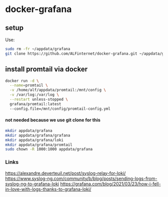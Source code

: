 # docker-grafana

## setup
Use:
```bash
sudo rm -fr ~/appdata/grafana
git clone https://github.com/ALFinternet/docker-grafana.git ~/appdata/grafana
```

## install promtail via docker
```bash
docker run -d \
  --name=promtail \
  -v /home/alf/appdata/promtail:/mnt/config \
  -v /var/log:/var/log \
  --restart unless-stopped \
  grafana/promtail:latest
  --config.file=/mnt/config/promtail-config.yml
```


#### not needed because we use git clone for this
```bash
mkdir appdata/grafana
mkdir appdata/grafana/grafana
mkdir appdata/grafana/loki
mkdir appdata/grafana/promtail
sudo chown -R 1000:1000 appdata/grafana
```



### Links
https://alexandre.deverteuil.net/post/syslog-relay-for-loki/
https://www.syslog-ng.com/community/b/blog/posts/sending-logs-from-syslog-ng-to-grafana-loki
https://grafana.com/blog/2021/03/23/how-i-fell-in-love-with-logs-thanks-to-grafana-loki/